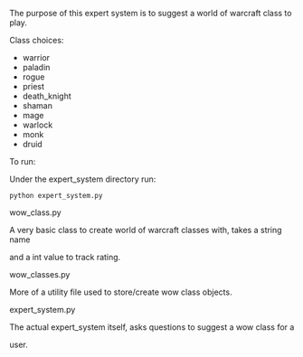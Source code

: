 The purpose of this expert system is to suggest a world of warcraft class to play.

Class choices:
 - warrior
 - paladin
 - rogue
 - priest
 - death_knight
 - shaman
 - mage
 - warlock
 - monk
 - druid

To run:


Under the expert_system directory run:


  ```python expert_system.py ```


wow_class.py


  A very basic class to create world of warcraft classes with, takes a string name


  and a int value to track rating.

wow_classes.py


  More of a utility file used to store/create wow class objects.



expert_system.py


  The actual expert_system itself, asks questions to suggest a wow class for a


  user.
